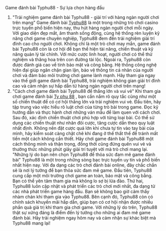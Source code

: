 
Game đánh bài Typhu88 - Sự lựa chọn hàng đầu
1. "Trải nghiệm game đánh bài Typhu88 - giải trí với hàng ngàn người chơi trên mạng"
Game đánh bài <a href="https://ttyphu88.com/ "> Typhu88</a> là một trong những trò chơi casino trực tuyến phổ biến hiện nay, thu hút hàng ngàn người chơi mỗi ngày. Với giao diện đẹp mắt, âm thanh sống động, cùng hệ thống rèn luyện kỹ năng chơi game chuyên nghiệp, Typhu88 đem đến trải nghiệm giải trí đỉnh cao cho người chơi.
Không chỉ là một trò chơi may mắn, game đánh bài Typhu88 còn là cơ hội để bạn thể hiện tài năng, chiến thuật và kỹ năng quản lý tài chính. Với mức cược linh hoạt, người chơi có thể thử nghiệm và thăng hoa trên con đường tài lộc.
Ngoài ra, Typhu88 còn được đánh giá cao về tính bảo mật và công bằng. Hệ thống công nghệ hiện đại giúp ngăn chặn gian lận, bảo vệ thông tin cá nhân của người chơi và đảm bảo môi trường chơi game lành mạnh.
Hãy tham gia ngay vào thế giới game đánh bài Typhu88, trải nghiệm không gian giải trí đỉnh cao và cảm nhận sự hấp dẫn từ hàng ngàn người chơi trên mạng!
2. "Cách chơi game đánh bài Typhu88 để thắng lớn và vui vẻ"
Khi tham gia chơi game đánh bài <a href="https://ttyphu88.com/ "> Ty phu 88</a> , bạn cần nắm rõ quy tắc cũng như một số chiến thuật để có cơ hội thắng lớn và trải nghiệm vui vẻ.
Đầu tiên, hãy tập trung vào việc hiểu rõ luật chơi của từng trò bài trong game. Đọc kỹ hướng dẫn và thực hành chơi những ván mẫu để làm quen với cách chơi.
Sau đó, xác định chiến thuật chơi phù hợp với từng loại bài. Có thể sử dụng các chiến thuật như nhân đôi cược, tăng cược dần theo quy luật nhất định.
Không nên đặt cược quá lớn khi chưa tự tin vào tay bài của mình, hãy kiểm soát càng chặt chẽ khi đang ở thế thất thế để tránh mất tiền một cách không cần thiết.
Hãy chơi game đánh bài Typhu88 một cách thông minh và thận trọng, đồng thời cũng đừng quên vui vẻ và thưởng thức những phút giây giải trí tuyệt vời mà trò chơi mang lại.
 "Những lý do bạn nên chọn Typhu88 để thỏa sức đam mê game đánh bài"
Typhu88 là một trong những sòng bạc trực tuyến uy tín và phổ biến nhất hiện nay. Với đa dạng các trò chơi đánh bài online, đây chắc chắn sẽ là nơi lý tưởng để bạn thỏa sức đam mê game.
Đầu tiên, Typhu88 cung cấp một môi trường chơi game an toàn, bảo mật và công bằng. Bạn có thể yên tâm tham gia mà không lo sợ bị lừa đảo.
Thứ hai, Typhu88 luôn cập nhật và phát triển các trò chơi mới nhất, đa dạng từ các nhà phát triển game hàng đầu. Bạn sẽ không bao giờ cảm thấy nhàm chán khi tham gia vào Typhu88.
Bên cạnh đó, Typhu88 còn có chính sách khuyến mãi hấp dẫn, giúp bạn có cơ hội nhận được nhiều phần quà giá trị khi tham gia chơi game.
Với những lý do trên, Typhu88 thật sự xứng đáng là điểm đến lý tưởng cho những ai đam mê game đánh bài. Hãy trải nghiệm ngay hôm nay và cảm nhận sự khác biệt mà Typhu88 mang lại! 
